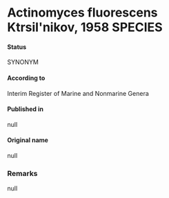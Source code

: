 # Actinomyces fluorescens Ktrsil'nikov, 1958 SPECIES

#### Status
SYNONYM

#### According to
Interim Register of Marine and Nonmarine Genera

#### Published in
null

#### Original name
null

### Remarks
null